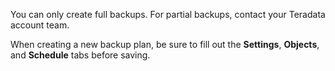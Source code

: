 
You can only create full backups. For partial backups, contact your Teradata account team.

When creating a new backup plan, be sure to fill out the **Settings**, **Objects**, and **Schedule** tabs before saving.

